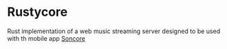# Rustycore
Rust implementation of a web music streaming server designed to be used with th mobile app [Soncore](https://github.com/F1ammetta/soncore)